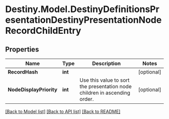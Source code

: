 # Destiny.Model.DestinyDefinitionsPresentationDestinyPresentationNodeRecordChildEntry

## Properties

Name | Type | Description | Notes
------------ | ------------- | ------------- | -------------
**RecordHash** | **int** |  | [optional] 
**NodeDisplayPriority** | **int** | Use this value to sort the presentation node children in ascending order. | [optional] 

[[Back to Model list]](../README.md#documentation-for-models) [[Back to API list]](../README.md#documentation-for-api-endpoints) [[Back to README]](../README.md)

